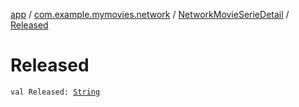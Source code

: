 [app](../../index.md) / [com.example.mymovies.network](../index.md) / [NetworkMovieSerieDetail](index.md) / [Released](./-released.md)

# Released

`val Released: `[`String`](https://kotlinlang.org/api/latest/jvm/stdlib/kotlin/-string/index.html)